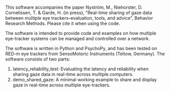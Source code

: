 This software accompanies the paper
Nyström, M., Niehorster, D. Cornelissen, T. & Garde, H. (in press), "Real-time sharing of gaze data between multiple eye
trackers–evaluation, tools, and advice", Behavior Research Methods.
Please cite it when using the code.

The software is intended to provide code and examples on how multiple eye-tracker systems can be managed and controlled over a network.

The software is written in Python and PsychoPy, and has been tested on RED-m eye trackers from SensoMotoric Instruments (Teltow, Germany). 
The software consists of two parts:

1) latency_reliability_test: Evaluating the latency and reliability when sharing gaze data in real-time across multiple computers.
2) demo_shared_gaze: A minimal working example to share and display gaze in real-time across multiple eye-trackers.



